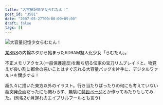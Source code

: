 ```yaml
---
title: "大容量記憶少女らむたん！"
post_id: "3581"
date: "2007-05-27T00:00:00+09:00"
draft: false
tags: []
---
```



![大容量記憶少女らむたん！](https://danmaq.com/!/RAMTAN1GBRIMM/ram_face_sss.jpg)

[某SNS](http://mixi.jp/)の内輪ネタから始まったRDRAM擬人化少女「らむたん」。

不正メモリアクセス(一般保護違反)を断ち切る伝家の宝刀リムブレイドと、物覚えが良い割に都合の悪いことはすぐ忘れる大容量バッグを片手に、デジタルワァルドを闊歩する！

超久々に描いた東方以外のイラスト。行き当たりばったりの何にも考えていない超突発企画だったにも関わらず、無駄に[特設ページ](/!/RAMTAN1GBRIMM/)とか作ってみたりもしてみた。(別名2か月遅れのエイプリルフールとも言う)
